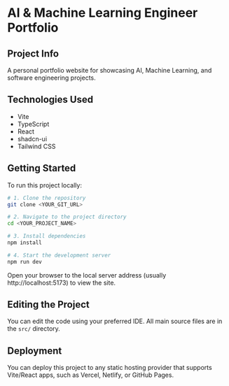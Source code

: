 
# AI & Machine Learning Engineer Portfolio

## Project Info

A personal portfolio website for showcasing AI, Machine Learning, and software engineering projects.

## Technologies Used

- Vite
- TypeScript
- React
- shadcn-ui
- Tailwind CSS

## Getting Started

To run this project locally:

```sh
# 1. Clone the repository
git clone <YOUR_GIT_URL>

# 2. Navigate to the project directory
cd <YOUR_PROJECT_NAME>

# 3. Install dependencies
npm install

# 4. Start the development server
npm run dev
```

Open your browser to the local server address (usually http://localhost:5173) to view the site.

## Editing the Project

You can edit the code using your preferred IDE. All main source files are in the `src/` directory.

## Deployment

You can deploy this project to any static hosting provider that supports Vite/React apps, such as Vercel, Netlify, or GitHub Pages.
